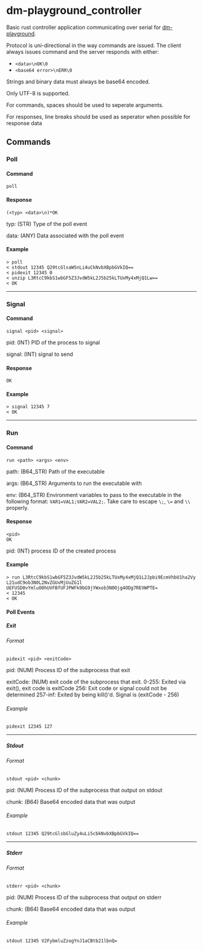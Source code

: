 # dm-playground_controller

Basic rust controller application communicating over serial for [dm-playground](https://github.com/spacestation13/dm-playground).

Protocol is uni-directional in the way commands are issued. The client always issues command and the server responds
with either:

- `<data>\nOK\0`
- `<base64 error>\nERR\0`

Strings and binary data must always be base64 encoded.

Only UTF-8 is supported.

For commands, spaces should be used to seperate arguments.

For responses, line breaks should be used as seperator when possible for response data

## Commands

### Poll

#### Command

`poll`

#### Response

```
(<typ> <data>\n)*OK
```

typ: (STR) Type of the poll event

data: (ANY) Data associated with the poll event

#### Example

```
> poll
< stdout 12345 Q29tcGlsaW5nLi4uCkNvbXBpbGVkIQ==
< pidexit 12345 0
< unzip L3RtcC9kbS1wbGF5Z3JvdW5kL2J5b25kLTUxMy4xMjQ1Lw==
< OK
```

---

### Signal

#### Command

`signal <pid> <signal>`

pid: (INT) PID of the process to signal

signal: (INT) signal to send

#### Response

`OK`

#### Example

```
> signal 12345 7
< OK
```

---

### Run

#### Command

`run <path> <args> <env>`

path: (B64_STR) Path of the executable

args: (B64_STR) Arguments to run the executable with

env: (B64_STR) Environment variables to pass to the executable in the following format: `VAR1=VAL1;VAR2=VAL2;`. Take care to escape `\;`, `\=` and `\\` properly.

#### Response

```
<pid>
OK
```

pid: (INT) process ID of the created process

#### Example

```
> run L3RtcC9kbS1wbGF5Z3JvdW5kL2J5b25kLTUxMy4xMjQ1L2Jpbi9EcmVhbU1ha2Vy L21udC9ob3N0L2NvZGUvMjUuZG1l UEFUSD0vYmluO0hUVFBfUFJPWFk9bG9jYWxob3N0Ojg4ODg7REVWPTE=
< 12345
< OK
```

#### Poll Events

##### Exit

###### Format

`pidexit <pid> <exitCode>`

pid: (NUM) Process ID of the subprocess that exit

exitCode: (NUM) exit code of the subprocess that exit. 
    0-255: Exited via exit(), exit code is exitCode
    256: Exit code or signal could not be determined
    257-inf: Exited by being kill()'d. Signal is (exitCode - 256)

###### Example

`pidexit 12345 127`

---

##### Stdout

###### Format

`stdout <pid> <chunk>`

pid: (NUM) Process ID of the subprocess that output on stdout

chunk: (B64) Base64 encoded data that was output

###### Example

`stdout 12345 Q29tcGlsbGluZy4uLi5cbkNvbXBpbGVkIQ==`

---

##### Stderr

###### Format

`stderr <pid> <chunk>`

pid: (NUM) Process ID of the subprocess that output on stderr

chunk: (B64) Base64 encoded data that was output

###### Example

`stdout 12345 V2FybmluZzogYnJ1aCBtb21lbnQ=`
